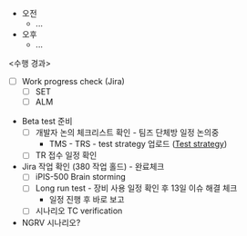 - 오전
	- ...
- 오후
	- ...

<수행 경과>
- [ ] Work progress check (Jira)
	- [ ] SET
	- [ ] ALM

- Beta test 준비
	- [ ] 개발자 논의 체크리스트 확인 - 팀즈 단체방 일정 논의중
		- TMS - TRS - test strategy 업로드 ([Test strategy](https://do-intekplus.atlassian.net/wiki/x/AoCFJ?atlOrigin=eyJpIjoiNGQ0YWZkMjJiNjBlNDNmZjhiMzFiMDUzNTAyZDI3ZjgiLCJwIjoiYyJ9))
	- [ ] TR 접수 일정 확인

- Jira 작업 확인 (380 작업 홀드) - 완료체크
	- [ ] iPIS-500 Brain storming
	- [ ] Long run test - 장비 사용 일정 확인 후 13일 이슈 해결 체크
		- 일정 진행 후 바로 보고
	- [ ] 시나리오 TC verification

- NGRV 시나리오?